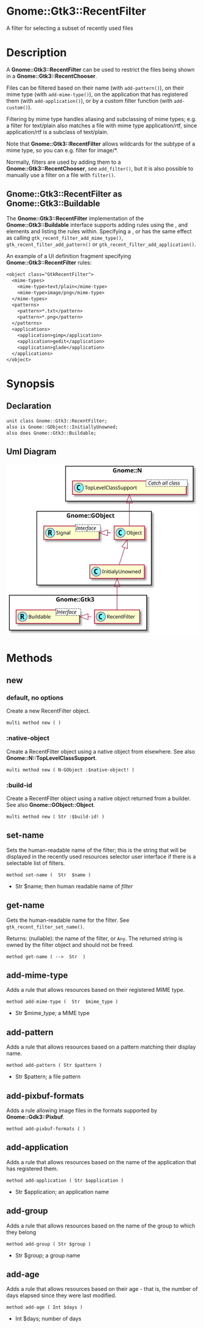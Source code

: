 Gnome::Gtk3::RecentFilter
=========================

A filter for selecting a subset of recently used files

Description
===========

A **Gnome::Gtk3::RecentFilter** can be used to restrict the files being shown in a **Gnome::Gtk3::RecentChooser**.

Files can be filtered based on their name (with `add-pattern()`), on their mime type (with `add-mime-type()`), on the application that has registered them (with `add-application()`), or by a custom filter function (with `add-custom()`).

Filtering by mime type handles aliasing and subclassing of mime types; e.g. a filter for text/plain also matches a file with mime type application/rtf, since application/rtf is a subclass of text/plain.

Note that **Gnome::Gtk3::RecentFilter** allows wildcards for the subtype of a mime type, so you can e.g. filter for image/*.

Normally, filters are used by adding them to a **Gnome::Gtk3::RecentChooser**, see `add_filter()`, but it is also possible to manually use a filter on a file with `filter()`.

## **Gnome::Gtk3::RecentFilter** as **Gnome::Gtk3::Buildable**

The **Gnome::Gtk3::RecentFilter** implementation of the **Gnome::Gtk3::Buildable** interface supports adding rules using the <mime-types>, <patterns> and <applications> elements and listing the rules within. Specifying a <mime-type>, <pattern> or <application> has the same effect as calling `gtk_recent_filter_add_mime_type()`, `gtk_recent_filter_add_pattern()` or `gtk_recent_filter_add_application()`.

An example of a UI definition fragment specifying **Gnome::Gtk3::RecentFilter** rules:

    <object class="GtkRecentFilter">
      <mime-types>
        <mime-type>text/plain</mime-type>
        <mime-type>image/png</mime-type>
      </mime-types>
      <patterns>
        <pattern>*.txt</pattern>
        <pattern>*.png</pattern>
      </patterns>
      <applications>
        <application>gimp</application>
        <application>gedit</application>
        <application>glade</application>
      </applications>
    </object>

Synopsis
========

Declaration
-----------

    unit class Gnome::Gtk3::RecentFilter;
    also is Gnome::GObject::InitiallyUnowned;
    also does Gnome::Gtk3::Buildable;

Uml Diagram
-----------

![](plantuml/RecentFilter.svg)

Methods
=======

new
---

### default, no options

Create a new RecentFilter object.

    multi method new ( )

### :native-object

Create a RecentFilter object using a native object from elsewhere. See also **Gnome::N::TopLevelClassSupport**.

    multi method new ( N-GObject :$native-object! )

### :build-id

Create a RecentFilter object using a native object returned from a builder. See also **Gnome::GObject::Object**.

    multi method new ( Str :$build-id! )

set-name
--------

Sets the human-readable name of the filter; this is the string that will be displayed in the recently used resources selector user interface if there is a selectable list of filters.

    method set-name (  Str  $name )

  * Str $name; then human readable name of *filter*

get-name
--------

Gets the human-readable name for the filter. See `gtk_recent_filter_set_name()`.

Returns: (nullable): the name of the filter, or `Any`. The returned string is owned by the filter object and should not be freed.

    method get-name ( -->  Str  )

add-mime-type
-------------

Adds a rule that allows resources based on their registered MIME type.

    method add-mime-type (  Str  $mime_type )

  * Str $mime_type; a MIME type

add-pattern
-----------

Adds a rule that allows resources based on a pattern matching their display name.

    method add-pattern ( Str $pattern )

  * Str $pattern; a file pattern

add-pixbuf-formats
------------------

Adds a rule allowing image files in the formats supported by **Gnome::Gdk3::Pixbuf**.

    method add-pixbuf-formats ( )

add-application
---------------

Adds a rule that allows resources based on the name of the application that has registered them.

    method add-application ( Str $application )

  * Str $application; an application name

add-group
---------

Adds a rule that allows resources based on the name of the group to which they belong

    method add-group ( Str $group )

  * Str $group; a group name

add-age
-------

Adds a rule that allows resources based on their age - that is, the number of days elapsed since they were last modified.

    method add-age ( Int $days )

  * Int $days; number of days

